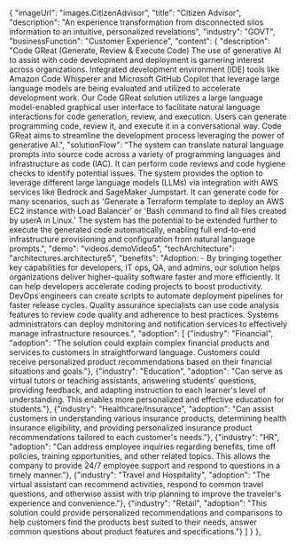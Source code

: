 {
        "imageUrl": "images.CitizenAdvisor",
        "title": "Citizen Advisor",
        "description": "An experience transformation from disconnected silos information to an intuitive, personalized revelations",
        "industry": "GOVT",
        "businessFunction": "Customer Experience",
        "content": {
            "description": "Code GReat (Generate, Review & Execute Code) The use of generative AI to assist with code development and deployment is garnering interest across organizations. Integrated development environment (IDE) tools like Amazon Code Whisperer and Microsoft GitHub Copilot that leverage large language models are being evaluated and utilized to accelerate development work. Our Code GReat solution utilizes a large language model-enabled graphical user interface to facilitate natural language interactions for code generation, review, and execution. Users can generate programming code, review it, and execute it in a conversational way. Code GReat aims to streamline the development process leveraging the power of generative AI.",
            "solutionFlow": "The system can translate natural language prompts into source code across a variety of programming languages and infrastructure as code (IAC). It can perform code reviews and code hygiene checks to identify potential issues. The system provides the option to leverage different large language models (LLMs) via integration with AWS services like Bedrock and SageMaker Jumpstart. It can generate code for many scenarios, such as 'Generate a Terraform template to deploy an AWS EC2 instance with Load Balancer' or 'Bash command to find all files created by userA in Linux.' The system has the potential to be extended further to execute the generated code automatically, enabling full end-to-end infrastructure provisioning and configuration from natural language prompts.",
            "demo": "videos.demoVideo5",
            "techArchitecture": "architectures.architecture5",
            "benefits": "Adoption: - By bringing together key capabilities for developers, IT ops, QA, and admins, our solution helps organizations deliver higher-quality software faster and more efficiently. It can help developers accelerate coding projects to boost productivity. DevOps engineers can create scripts to automate deployment pipelines for faster release cycles. Quality assurance specialists can use code analysis features to review code quality and adherence to best practices. Systems administrators can deploy monitoring and notification services to effectively manage infrastructure resources.",
            "adoption": [
                {"industry": "Financial", "adoption": "The solution could explain complex financial products and services to customers in straightforward language. Customers could receive personalized product recommendations based on their financial situations and goals."},
                {"industry": "Education", "adoption": "Can serve as virtual tutors or teaching assistants, answering students' questions, providing feedback, and adapting instruction to each learner's level of understanding. This enables more personalized and effective education for students."},
                {"industry": "Healthcare/Insurance", "adoption": "Can assist customers in understanding various insurance products, determining health insurance eligibility, and providing personalized insurance product recommendations tailored to each customer's needs."},
                {"industry": "HR", "adoption": "Can address employee inquiries regarding benefits, time off policies, training opportunities, and other related topics. This allows the company to provide 24/7 employee support and respond to questions in a timely manner."},
                {"industry": "Travel and Hospitality", "adoption": "The virtual assistant can recommend activities, respond to common travel questions, and otherwise assist with trip planning to improve the traveler's experience and convenience."},
                {"industry": "Retail", "adoption": "This solution could provide personalized recommendations and comparisons to help customers find the products best suited to their needs, answer common questions about product features and specifications."}
            ]
        }
    },
